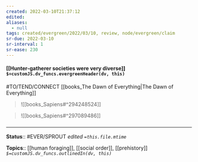 ```yaml
---
created: 2022-03-10T21:37:12 
edited: 
aliases:
  - null
tags: created/evergreen/2022/03/10, review, node/evergreen/claim
sr-due: 2022-03-10
sr-interval: 1
sr-ease: 230
---
```


#### [[Hunter-gatherer societies were very diverse]] `$=customJS.dv_funcs.evergreenHeader(dv, this)`

#TO/TEND/CONNECT [[books_The Dawn of Everything|The Dawn of Everything]]
> ![[books_Sapiens#^294248524]]

> ![[books_Sapiens#^297089486]]


### <hr class="footnote"/>

**Status**:: #EVER/SPROUT
*edited `=this.file.mtime`*

**Topics**:: [[human foraging]], [[social order]], [[prehistory]]
*`$=customJS.dv_funcs.outlinedIn(dv, this)`*
